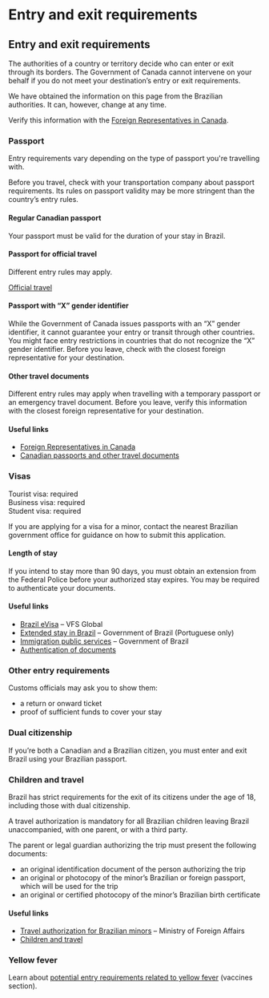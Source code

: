 # Entry and exit requirements

## Entry and exit requirements

The authorities of a country or territory decide who can enter or exit through its borders. The Government of Canada cannot intervene on your behalf if you do not meet your destination’s entry or exit requirements.

We have obtained the information on this page from the Brazilian authorities. It can, however, change at any time.

Verify this information with the [Foreign Representatives in Canada](https://www.international.gc.ca/protocol-protocole/reps.aspx?lang=eng).

### Passport

Entry requirements vary depending on the type of passport you're travelling with.

Before you travel, check with your transportation company about passport requirements. Its rules on passport validity may be more stringent than the country’s entry rules.

#### Regular Canadian passport

Your passport must be valid for the duration of your stay in Brazil.

#### Passport for official travel

Different entry rules may apply.

[Official travel](https://www.canada.ca/en/immigration-refugees-citizenship/services/canadian-passports/official-travel.html)

#### Passport with “X” gender identifier

While the Government of Canada issues passports with an “X” gender identifier, it cannot guarantee your entry or transit through other countries. You might face entry restrictions in countries that do not recognize the “X” gender identifier. Before you leave, check with the closest foreign representative for your destination.

#### Other travel documents

Different entry rules may apply when travelling with a temporary passport or an emergency travel document. Before you leave, verify this information with the closest foreign representative for your destination.

#### Useful links

* [Foreign Representatives in Canada](https://www.international.gc.ca/protocol-protocole/reps.aspx?lang=eng)
* [Canadian passports and other travel documents](http://www.canada.ca/passport)

### Visas

Tourist visa: required  
Business visa: required  
Student visa: required

If you are applying for a visa for a minor, contact the nearest Brazilian government office for guidance on how to submit this application.

#### Length of stay

If you intend to stay more than 90 days, you must obtain an extension from the Federal Police before your authorized stay expires. You may be required to authenticate your documents.

#### Useful links

* [Brazil eVisa](https://brazil.vfsevisa.com/) – VFS Global
* [Extended stay in Brazil](https://www.gov.br/pt-br/servicos/prorrogar-estada-no-brasil) – Government of Brazil (Portuguese only)
* [Immigration public services](https://www.gov.br/pt-br/temas/immigration-public-services) – Government of Brazil
* [Authentication of documents](https://www.international.gc.ca/gac-amc/about-a_propos/services/authentication-authentification/index.aspx?lang=eng)

### Other entry requirements

Customs officials may ask you to show them:

* a return or onward ticket
* proof of sufficient funds to cover your stay

### Dual citizenship

If you’re both a Canadian and a Brazilian citizen, you must enter and exit Brazil using your Brazilian passport.

### Children and travel

Brazil has strict requirements for the exit of its citizens under the age of 18, including those with dual citizenship.

A travel authorization is mandatory for all Brazilian children leaving Brazil unaccompanied, with one parent, or with a third party.

The parent or legal guardian authorizing the trip must present the following documents:

* an original identification document of the person authorizing the trip
* an original or photocopy of the minor’s Brazilian or foreign passport, which will be used for the trip
* an original or certified photocopy of the minor’s Brazilian birth certificate

#### Useful links

* [Travel authorization for Brazilian minors](https://www.gov.br/mre/pt-br/consulado-londres/brazilian-minor-children-travel/travel-consent-for-brazilian-minor-children) – Ministry of Foreign Affairs
* [Children and travel](https://travel.gc.ca/travelling/children)

### Yellow fever

Learn about [potential entry requirements related to yellow fever](#health) (vaccines section).